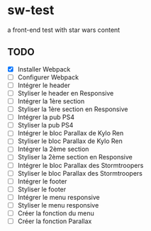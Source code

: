 # sw-test
a front-end test with star wars content

## TODO
- [x] Installer Webpack
- [ ] Configurer Webpack
- [ ] Intégrer le header
- [ ] Styliser le header en Responsive
- [ ] Intégrer la 1ère section
- [ ] Styliser la 1ère section en Responsive
- [ ] Intégrer la pub PS4
- [ ] Styliser la pub PS4
- [ ] Intégrer le bloc Parallax de Kylo Ren
- [ ] Styliser le bloc Parallax de Kylo Ren
- [ ] Intégrer la 2ème section
- [ ] Styliser la 2ème section en Responsive
- [ ] Intégrer le bloc Parallax des Stormtroopers
- [ ] Styliser le bloc Parallax des Stormtroopers
- [ ] Intégrer le footer
- [ ] Styliser le footer
- [ ] Intégrer le menu responsive
- [ ] Styliser le menu responsive
- [ ] Créer la fonction du menu
- [ ] Créer la fonction Parallax
